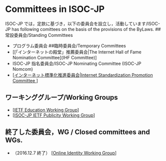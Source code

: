 # Committees in ISOC-JP
ISOC-JP では，定款に基づき，以下の委員会を設立し，活動しています/ISOC-JP has following comittees on the basis of the provisions of the ByLaws.
##常設委員会/Standing Committees
*  プログラム委員会
##臨時委員会/Temporary Committees
*  [[「インターネットの殿堂」推薦委員会|The Internet Hall of Fame Nomination Committee](IHF Committee)]
*  ISOC-JP 指名委員会/ISOC-JP Nominating Committee (ISOC-JP Nomcom)
*  [[インターネット標準化推進委員会|Internet Standardization Promotion Committee ](ISPC)]
## ワーキンググループ/Working Groups
*  [[IETF Education Working Group](IETFEduWG)]
*  [[ISOC-JP IETF Publicity Working Group](IETFpubWG)]
## 終了した委員会，WG / Closed committees and WGs.
* （2016.12.7 終了） [[Online Identity Working Group](OnlineIdentityWG)]
